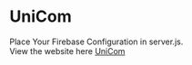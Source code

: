 # UniCom

Place Your Firebase Configuration in server.js.\
View the website here [UniCom](https://uni-com.vercel.app/)
